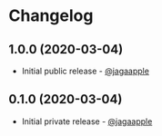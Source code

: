 # Changelog
## 1.0.0 (2020-03-04)
- Initial public release - [@jagaapple](https://github.com/jagaapple)

## 0.1.0 (2020-03-04)
- Initial private release - [@jagaapple](https://github.com/jagaapple)
